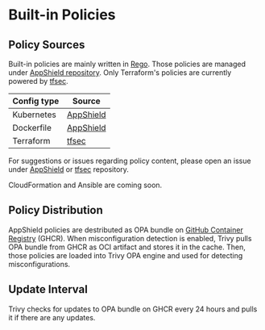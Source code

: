 # Built-in Policies

## Policy Sources

Built-in policies are mainly written in [Rego][rego].
Those policies are managed under [AppShield repository][appshield].
Only Terraform's policies are currently powered by [tfsec][tfsec].

| Config type    | Source                        |
| ---------------| ----------------------------- |
| Kubernetes     | [AppShield][kubernetes]       |
| Dockerfile     | [AppShield][docker]           |
| Terraform      | [tfsec][tfsec-checks]         |

For suggestions or issues regarding policy content, please open an issue under [AppShield][appshield] or [tfsec][tfsec] repository.

CloudFormation and Ansible are coming soon.

## Policy Distribution
AppShield policies are destributed as OPA bundle on [GitHub Container Registry][ghcr] (GHCR).
When misconfiguration detection is enabled, Trivy pulls OPA bundle from GHCR as OCI artifact and stores it in the cache.
Then, those policies are loaded into Trivy OPA engine and used for detecting misconfigurations.

## Update Interval
Trivy checks for updates to OPA bundle on GHCR every 24 hours and pulls it if there are any updates.

[rego]: https://www.openpolicyagent.org/docs/latest/policy-language/
[appshield]: https://github.com/aquasecurity/appshield
[kubernetes]: https://github.com/aquasecurity/appshield/tree/master/kubernetes
[docker]: https://github.com/aquasecurity/appshield/tree/master/docker
[tfsec-checks]: https://tfsec.dev/docs/aws/home/
[tfsec]: https://github.com/tfsec/tfsec
[ghcr]: https://github.com/aquasecurity/appshield/pkgs/container/appshield